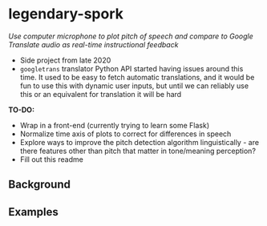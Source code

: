 # legendary-spork
*Use computer microphone to plot pitch of speech and compare to Google Translate audio as real-time instructional feedback* 

+ Side project from late 2020
+ `googletrans` translator Python API started having issues around this time. It used to be easy to fetch automatic translations, and it would be fun to use this with dynamic user inputs, but until we can reliably use this or an equivalent for translation it will be hard 

**TO-DO:**
+ Wrap in a front-end (currently trying to learn some Flask) 
+ Normalize time axis of plots to correct for differences in speech 
+ Explore ways to improve the pitch detection algorithm linguistically - are there features other than pitch that matter in tone/meaning perception?
+ Fill out this readme

## Background
## Examples 
